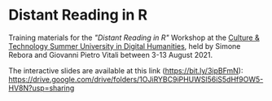 # Distant Reading in R

Training materials for the *"Distant Reading in R"* Workshop at the [Culture & Technology Summer University in Digital Humanities](https://esu.fdhl.info/), held by Simone Rebora and Giovanni Pietro Vitali between 3-13 August 2021.

The interactive slides are available at this link (https://bit.ly/3ipBFmN):
https://drive.google.com/drive/folders/1OJiRYBC9iPHUWSl56iS5dHf9OW5-HV8N?usp=sharing
